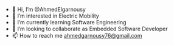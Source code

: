 - 👋 Hi, I’m @AhmedElgarnousy
- 👀 I’m interested in Electric Mobility
- 🌱 I’m currently learning Software Engineering
- 💞️ I’m looking to collaborate as Embedded Software Developer
- 📫 How to reach me ahmedgarnousy76@gmail.com

<!---
AhmedElgarnousy/AhmedElgarnousy is a ✨ special ✨ repository because its `README.md` (this file) appears on your GitHub profile.
You can click the Preview link to take a look at your changes.
--->
